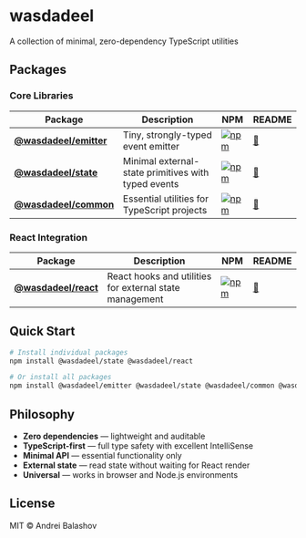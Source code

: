 # wasdadeel

A collection of minimal, zero-dependency TypeScript utilities

## Packages

### Core Libraries

| Package | Description | NPM | README |
|---------|-------------|-----|--------|
| [**@wasdadeel/emitter**](./packages/emitter) | Tiny, strongly-typed event emitter | [![npm](https://img.shields.io/npm/v/@wasdadeel/emitter)](https://www.npmjs.com/package/@wasdadeel/emitter) | [📖](./packages/emitter/README.md) |
| [**@wasdadeel/state**](./packages/state) | Minimal external-state primitives with typed events | [![npm](https://img.shields.io/npm/v/@wasdadeel/state)](https://www.npmjs.com/package/@wasdadeel/state) | [📖](./packages/state/README.md) |
| [**@wasdadeel/common**](./packages/common) | Essential utilities for TypeScript projects | [![npm](https://img.shields.io/npm/v/@wasdadeel/common)](https://www.npmjs.com/package/@wasdadeel/common) | [📖](./packages/common/README.md) |

### React Integration

| Package | Description | NPM | README |
|---------|-------------|-----|--------|
| [**@wasdadeel/react**](./packages/react) | React hooks and utilities for external state management | [![npm](https://img.shields.io/npm/v/@wasdadeel/react)](https://www.npmjs.com/package/@wasdadeel/react) | [📖](./packages/react/README.md) |

## Quick Start

```bash
# Install individual packages
npm install @wasdadeel/state @wasdadeel/react

# Or install all packages
npm install @wasdadeel/emitter @wasdadeel/state @wasdadeel/common @wasdadeel/react
```

## Philosophy

- **Zero dependencies** — lightweight and auditable
- **TypeScript-first** — full type safety with excellent IntelliSense
- **Minimal API** — essential functionality only
- **External state** — read state without waiting for React render
- **Universal** — works in browser and Node.js environments

## License

MIT © Andrei Balashov
